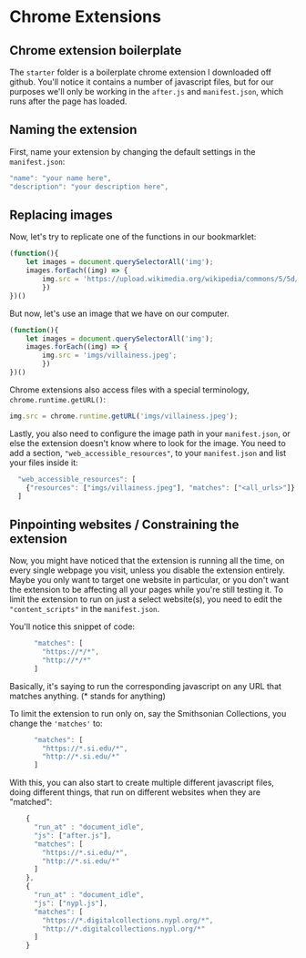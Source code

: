 # Chrome Extensions

## Chrome extension boilerplate

The `starter` folder is a boilerplate chrome extension I downloaded off github. You'll notice it contains a number of javascript files, but for our purposes we'll only be working in the `after.js` and `manifest.json`, which runs after the page has loaded.

## Naming the extension

First, name your extension by changing the default settings in the `manifest.json`:

```javascript
"name": "your name here",
"description": "your description here",
```

## Replacing images

Now, let's try to replicate one of the functions in our bookmarklet:

```javascript
(function(){
    let images = document.querySelectorAll('img');
    images.forEach((img) => {
        img.src = 'https://upload.wikimedia.org/wikipedia/commons/5/5d/Medium-Eva-Carriere-1912.jpg';
        })
})()
```

But now, let's use an image that we have on our computer.

```javascript
(function(){
    let images = document.querySelectorAll('img');
    images.forEach((img) => {
        img.src = 'imgs/villainess.jpeg';
        })
})()
```

Chrome extensions also access files with a special terminology, `chrome.runtime.getURL()`:

```javascript
img.src = chrome.runtime.getURL('imgs/villainess.jpeg');
```

Lastly, you also need to configure the image path in your `manifest.json`, or else the extension doesn't know where to look for the image. You need to add a section, `"web_accessible_resources"`, to your `manifest.json` and list your files inside it:
```javascript
  "web_accessible_resources": [
    {"resources": ["imgs/villainess.jpeg"], "matches": ["<all_urls>"]}
  ]
```

## Pinpointing websites / Constraining the extension

Now, you might have noticed that the extension is running all the time, on every single webpage you visit, unless you disable the extension entirely. Maybe you only want to target one website in particular, or you don't want the extension to be affecting all your pages while you're still testing it. To limit the extension to run on just a select website(s), you need to edit the `"content_scripts"` in the `manifest.json`. 

You'll notice this snippet of code: 
```javascript
      "matches": [
        "https://*/*",
        "http://*/*"
      ]
```
Basically, it's saying to run the corresponding javascript on any URL that matches anything. (* stands for anything)

To limit the extension to run only on, say the Smithsonian Collections, you change the `'matches'` to:
```javascript
      "matches": [
        "https://*.si.edu/*",
        "http://*.si.edu/*"
      ]
```

With this, you can also start to create multiple different javascript files, doing different things, that run on different websites when they are "matched":

```javascript
    {
      "run_at" : "document_idle",
      "js": ["after.js"],
      "matches": [
        "https://*.si.edu/*",
        "http://*.si.edu/*"
      ]
    },
    {
      "run_at" : "document_idle",
      "js": ["nypl.js"],
      "matches": [
        "https://*.digitalcollections.nypl.org/*",
        "http://*.digitalcollections.nypl.org/*"
      ]
    }
```